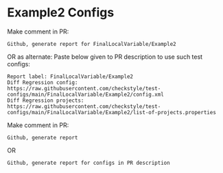 # Example2 Configs
Make comment in PR:
```
Github, generate report for FinalLocalVariable/Example2
```
OR as alternate:
Paste below given to PR description to use such test configs:
```
Report label: FinalLocalVariable/Example2
Diff Regression config: https://raw.githubusercontent.com/checkstyle/test-configs/main/FinalLocalVariable/Example2/config.xml
Diff Regression projects: https://raw.githubusercontent.com/checkstyle/test-configs/main/FinalLocalVariable/Example2/list-of-projects.properties
```
Make comment in PR:
```
Github, generate report
```
OR
```
Github, generate report for configs in PR description
```
